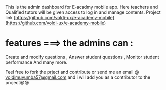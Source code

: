 This is the admin dashboard for E-acadmy mobile app. Here  teachers and Qualified tutors will be given access to log in and manage contents.
 Project link [https://github.com/voldi-ux/e-academy-mobile](https://github.com/voldi-ux/e-academy-mobile)

# features ===> the admins can :
Create and modify questions , 
Answer student questions , 
Monitor student performance 
And many more. 

Feel free to fork the prject and contribute or send me an email @ voldimuyumba57@gmail.com and i will add you as a contributor to the project😎😎 